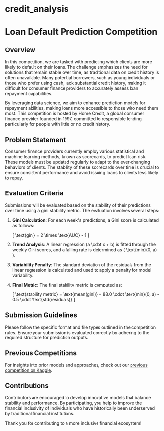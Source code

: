 # credit_analysis

# Loan Default Prediction Competition

## Overview

In this competition, we are tasked with predicting which clients are more likely to default on their loans. The challenge emphasizes the need for solutions that remain stable over time, as traditional data on credit history is often unavailable. Many potential borrowers, such as young individuals or those who prefer using cash, lack substantial credit history, making it difficult for consumer finance providers to accurately assess loan repayment capabilities. 

By leveraging data science, we aim to enhance prediction models for repayment abilities, making loans more accessible to those who need them most. This competition is hosted by Home Credit, a global consumer finance provider founded in 1997, committed to responsible lending particularly for people with little or no credit history.

## Problem Statement

Consumer finance providers currently employ various statistical and machine learning methods, known as scorecards, to predict loan risk. These models must be updated regularly to adapt to the ever-changing behaviors of clients. The stability of these scorecards over time is crucial to ensure consistent performance and avoid issuing loans to clients less likely to repay.

## Evaluation Criteria

Submissions will be evaluated based on the stability of their predictions over time using a gini stability metric. The evaluation involves several steps:

1. **Gini Calculation**: For each week's predictions, a Gini score is calculated as follows:
   
   \[ \text{gini} = 2 \times \text{AUC} - 1 \]

2. **Trend Analysis**: A linear regression \(a \cdot x + b\) is fitted through the weekly Gini scores, and a falling rate is determined as \( \text{min}(0, a) \).

3. **Variability Penalty**: The standard deviation of the residuals from the linear regression is calculated and used to apply a penalty for model variability.

4. **Final Metric**: The final stability metric is computed as:

   \[ \text{stability metric} = \text{mean(gini)} + 88.0 \cdot \text{min}(0, a) - 0.5 \cdot \text{std(residuals)} \]

## Submission Guidelines

Please follow the specific format and file types outlined in the competition rules. Ensure your submission is evaluated correctly by adhering to the required structure for prediction outputs.

## Previous Competitions

For insights into prior models and approaches, check out our [previous competition on Kaggle](https://www.kaggle.com).

## Contributions

Contributors are encouraged to develop innovative models that balance stability and performance. By participating, you help to improve the financial inclusivity of individuals who have historically been underserved by traditional financial institutions.

Thank you for contributing to a more inclusive financial ecosystem!
